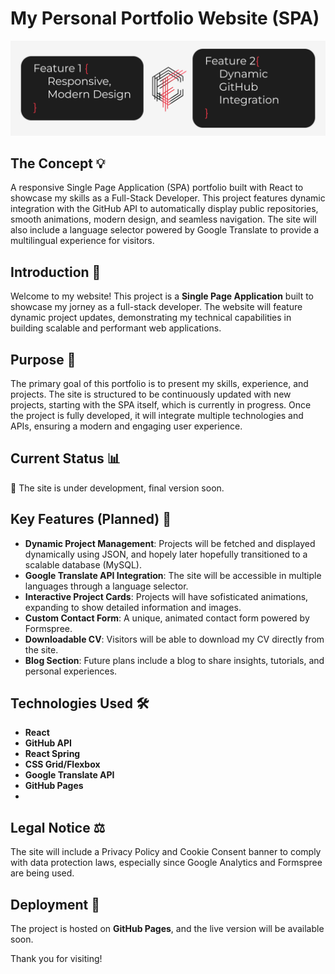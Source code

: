 # My Personal Portfolio Website (SPA)

![Project Cover](https://raw.githubusercontent.com/coelhof12/coelhof12.github.io/refs/heads/main/public/assets/images/Repo_Cover.jpg)

## The Concept 💡

A responsive Single Page Application (SPA) portfolio built with React to showcase my skills as a Full-Stack Developer. This project features dynamic integration with the GitHub API to automatically display public repositories, smooth animations, modern design, and seamless navigation. The site will also include a language selector powered by Google Translate to provide a multilingual experience for visitors.

## Introduction 📖

Welcome to my website! This project is a **Single Page Application** built to showcase my jorney as a full-stack developer. The website will feature dynamic project updates, demonstrating my technical capabilities in building scalable and performant web applications.

## Purpose 🎯

The primary goal of this portfolio is to present my skills, experience, and projects. The site is structured to be continuously updated with new projects, starting with the SPA itself, which is currently in progress. Once the project is fully developed, it will integrate multiple technologies and APIs, ensuring a modern and engaging user experience.

## Current Status 📊

🚧 The site is under development, final version soon.

## Key Features (Planned) 📝

- **Dynamic Project Management**: Projects will be fetched and displayed dynamically using JSON, and hopely later hopefully transitioned to a scalable database (MySQL).
- **Google Translate API Integration**: The site will be accessible in multiple languages through a language selector.
- **Interactive Project Cards**: Projects will have sofisticated animations, expanding to show detailed information and images.
- **Custom Contact Form**: A unique, animated contact form powered by Formspree.
- **Downloadable CV**: Visitors will be able to download my CV directly from the site.
- **Blog Section**: Future plans include a blog to share insights, tutorials, and personal experiences.

## Technologies Used 🛠️

- **React**
- **GitHub API**
- **React Spring**
- **CSS Grid/Flexbox**
- **Google Translate API**
- **GitHub Pages**
-

## Legal Notice ⚖️

The site will include a Privacy Policy and Cookie Consent banner to comply with data protection laws, especially since Google Analytics and Formspree are being used.

## Deployment 🚀

The project is hosted on **GitHub Pages**, and the live version will be available soon.

Thank you for visiting!

